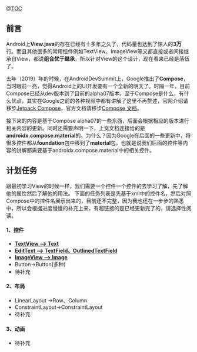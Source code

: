 @[TOC](是时候拥抱Compose了！！！)

## 前言
Android上**View.java**的存在已经有十多年之久了，代码量也达到了惊人的**3万**行。而且其他很多的常用控件例如TextView、ImageView等又都直接或者间接继承自View，都说**组合优于继承**，所以针对View的这个设计，现在看来已经是落伍了。

去年（2019）年的时候，在AndroidDevSummit上，Google推出了**Compose**，当时眼前一亮，觉得Android上的UI开发要有一个全新的明天了。时隔一年，目前Compose已经从dev版本到了目前的alpha07版本。至于Compose是什么，有什么优点，其实在Google之前的各种视频中都有讲解了这里不再赘述，官网介绍请移步[Jetpack Compose](https://developer.android.google.cn/jetpack/compose)，官方文档请移步[Compose 文档](https://developer.android.google.cn/reference/kotlin/androidx/compose/material/package-summary)。

接下来的内容是基于Compose alpha07的一些东西，后面会根据相应的版本进行相关内容的更新。同时还需要声明一下，上文文档连接给的是**androidx.compose.material**的。为什么？因为Google在后面的一些更新中，将很多控件都从**foundation**包中移到了**material**包。也就是说我们后面的控件等内容的讲解都需要基于androidx.compose.material中的相关控件。

## 计划任务
跟最初学习View的时候一样，我们需要一个控件一个控件的去学习了解，先了解他的属性然后了解他的用法。
下面的任务列表是先基于xml中的控件名，然后对照Compose中的控件名展示出来的，目前还不完整，因为我也还在一步步的熟悉中，所以会根据进度慢慢的补充上来，有超链接的是已经更新完了的，请选择性阅读。
#### 1、控件
- [**TextView --> Text**](https://blog.csdn.net/u010976213/article/details/110397036)
- [**EditText --> TextField、OutlinedTextField**](https://blog.csdn.net/u010976213/article/details/110677986)
- [**ImageView --> Image**](https://blog.csdn.net/u010976213/article/details/110495456)
- Button->Button(多种)
- 待补充

#### 2、布局
- LinearLayout ->Row、Column
- ConstraintLayout->ConstraintLayout
- 待补充


#### 3、动画
- 待补充